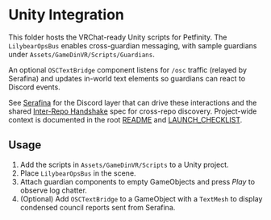 # Unity Integration

This folder hosts the VRChat-ready Unity scripts for Petfinity.  The
`LilybearOpsBus` enables cross-guardian messaging, with sample guardians under
`Assets/GameDinVR/Scripts/Guardians`.

An optional `OSCTextBridge` component listens for `/osc` traffic (relayed by
Serafina) and updates in-world text elements so guardians can react to Discord
events.

See [Serafina](../serafina/README.md) for the Discord layer that can drive these
interactions and the shared [Inter-Repo Handshake](../INTER_REPO_HANDSHAKE.md)
spec for cross-repo discovery. Project-wide context is documented in the root
[README](../README.md) and [LAUNCH_CHECKLIST](../LAUNCH_CHECKLIST.md).

## Usage

1. Add the scripts in `Assets/GameDinVR/Scripts` to a Unity project.
2. Place `LilybearOpsBus` in the scene.
3. Attach guardian components to empty GameObjects and press *Play* to observe
   log chatter.
4. (Optional) Add `OSCTextBridge` to a GameObject with a `TextMesh` to display
   condensed council reports sent from Serafina.
